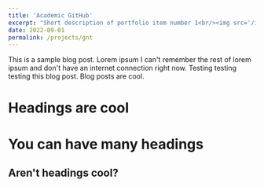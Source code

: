 ```yaml
---
title: 'Academic GitHub'
excerpt: "Short description of portfolio item number 1<br/><img src='/images/500x300.png'>"
date: 2022-09-01
permalink: /projects/gnt
---
```


This is a sample blog post. Lorem ipsum I can't remember the rest of lorem ipsum and don't have an internet connection right now. Testing testing testing this blog post. Blog posts are cool.

Headings are cool
======

You can have many headings
======

Aren't headings cool?
------